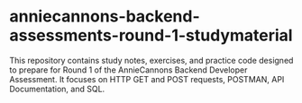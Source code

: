 # anniecannons-backend-assessments-round-1-studymaterial
This repository contains study notes, exercises, and practice code designed to prepare for Round 1 of the AnnieCannons Backend Developer Assessment. It focuses on HTTP GET and POST requests, POSTMAN, API Documentation, and SQL.
